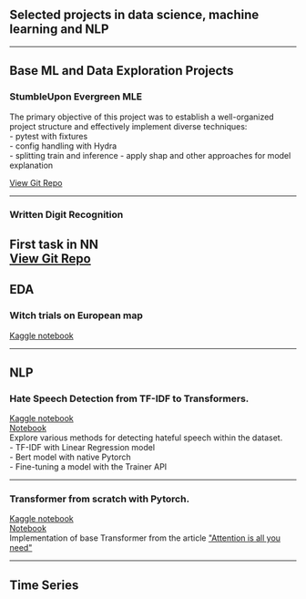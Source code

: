## Selected projects in data science, machine learning and NLP

---
## Base ML and Data Exploration Projects  
 
### StumbleUpon Evergreen MLE
The primary objective of this project was to establish a well-organized project structure 
and effectively implement diverse techniques:  
        - pytest with fixtures  
        - config handling with Hydra  
        - splitting train and inference
        - apply shap and other approaches for model explanation   
   
[View Git Repo](https://github.com/KatyKasilina/StumbleUpon-Evergreen-Classification) 

---
### **Written Digit Recognition**   
First task in NN  
[View Git Repo](https://github.com/KatyKasilina/written_digit_recognition)    
---

## EDA   
### **Witch trials on European map** 
[Kaggle notebook](https://www.kaggle.com/code/abramova/witch-trials-on-european-map)  

---

## NLP  

###  **Hate Speech Detection from TF-IDF to Transformers.**  
[Kaggle notebook](https://www.kaggle.com/code/abramova/hate-speech-detection-from-tf-idf-to-transformers)    
[Notebook](https://github.com/KatyKasilina/projects/blob/main/nlp/hate-speech-detection-from-tf-idf-to-transformers.ipynb)    
Explore various methods for detecting hateful speech within the dataset.    
    - TF-IDF with Linear Regression model  
    - Bert model with native Pytorch  
    - Fine-tuning a model with the Trainer API   

---
###  **Transformer from scratch with Pytorch.**   
[Kaggle notebook](https://www.kaggle.com/code/abramova/hate-speech-detection-from-tf-idf-to-transformers)     
[Notebook](https://github.com/KatyKasilina/projects/blob/main/nlp/transformer-classification-from-scratch-pytorch.ipynb)    
Implementation of base Transformer from the article ["Attention is all you need"](https://proceedings.neurips.cc/paper_files/paper/2017/file/3f5ee243547dee91fbd053c1c4a845aa-Paper.pdf)   

---


## Time Series 
